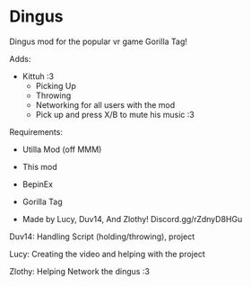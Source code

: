 # Dingus
Dingus mod for the popular vr game Gorilla Tag!

Adds: 

- Kittuh :3
  - Picking Up
  - Throwing
  - Networking for all users with the mod
  - Pick up and press X/B to mute his music :3

Requirements: 

 - Utilla Mod (off MMM)
 - This mod
 - BepinEx
 - Gorilla Tag




- Made by Lucy, Duv14, And Zlothy! Discord.gg/rZdnyD8HGu

Duv14: Handling Script (holding/throwing), project

Lucy: Creating the video and helping with the project

Zlothy: Helping Network the dingus :3
